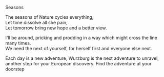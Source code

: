 Seasons

The seasons of Nature cycles everything,  
Let time dissolve all she pain,  
Let tomorrow bring new hope and a better view. 

I'll be around,  pricking and prodding in a way which might cross the line many times.  
We need the next of yourself,  for herself first and everyone else next.

Each day is a new adventure, Wurzburg is the next adventure to unravel,  another step for your European discovery. Find the adventure at your doorstep